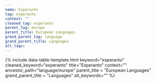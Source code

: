 ```yaml
---
name: Esperanto
tag: esperanto
context: ""
cleaned_tag: esperanto
parent_tag: europe
parent_title: European Languages
grand_parent_tag: language
grand_parent_title: Languages
alt_tags: 
---
```


{% include data-table-template.html 
  keyword="esperanto" 
  cleaned_keyword="esperanto" 
  title="Esperanto"
  context=""
  ancestor_path="language/europe" 
  parent_title = "European Languages"
  grand_parent_title = "Languages"
  alt_keywords=""
%}


